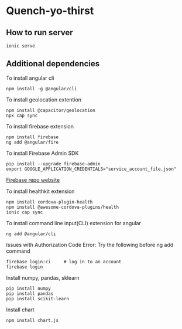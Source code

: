 # Quench-yo-thirst

## How to run server
```
ionic serve
```

## Additional dependencies
To install angular cli
```
npm install -g @angular/cli
```
To install geolocation extention
```
npm install @capacitor/geolocation
npx cap sync
```
To install firebase extension
```
npm install firebase
ng add @angular/fire
```
To install Firebase Admin SDK
```
pip install --upgrade firebase-admin
export GOOGLE_APPLICATION_CREDENTIALS="service_account_file.json"
```
[Firebase repo website](https://console.firebase.google.com/u/0/project/quench-yo-thirst-uci/overview)

To install healthkit extension
```
npm install cordova-plugin-health
npm install @awesome-cordova-plugins/health
ionic cap sync
```
To install command line input(CLI) extension for angular
```
ng add @angular/cli
```
Issues with Authorization Code Error:
Try the following before ng add command
```
firebase login:ci     # log in to an account
firebase login
```
Install numpy, pandas, sklearn
```
pip install numpy
pip install pandas
pip install scikit-learn
```
Install chart
```
npm install chart.js
```
